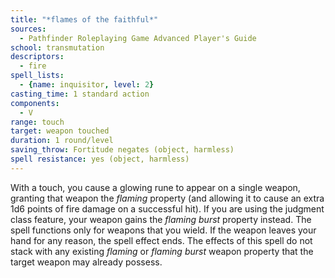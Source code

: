 ```yaml
---
title: "*flames of the faithful*"
sources:
  - Pathfinder Roleplaying Game Advanced Player's Guide
school: transmutation
descriptors:
  - fire
spell_lists:
  - {name: inquisitor, level: 2}
casting_time: 1 standard action
components:
  - V
range: touch
target: weapon touched
duration: 1 round/level
saving_throw: Fortitude negates (object, harmless)
spell resistance: yes (object, harmless)
---
```


With a touch, you cause a glowing rune to appear on a single weapon, granting that weapon the *flaming* property (and allowing it to cause an extra 1d6 points of fire damage on a successful hit). If you are using the judgment class feature, your weapon gains the *flaming burst* property instead. The spell functions only for weapons that you wield. If the weapon leaves your hand for any reason, the spell effect ends. The effects of this spell do not stack with any existing *flaming* or *flaming burst* weapon property that the target weapon may already possess.

